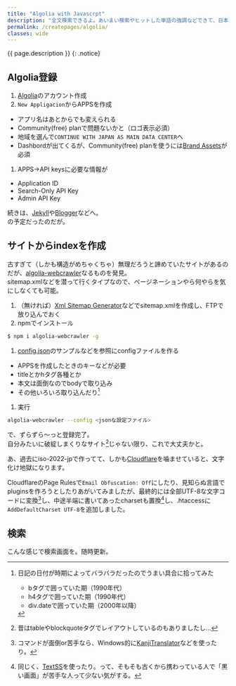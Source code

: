 ```yaml
---
title: "Algolia with Javascrpt"
description: "全文検索できるよ。あいまい検索やヒットした単語の強調などできて、日本語もOKだったり。"
permalink: /createpages/algolia/
classes: wide
---
```

{{ page.description }}
{: .notice}

## Algolia登録

1. [Algolia](https://www.algolia.com/)のアカウント作成
1. `New Appligacion`からAPPSを作成
  + アプリ名はあとからでも変えられる
  + Community(free) planで問題ないかと（ロゴ表示必須）
   + 地域を選んで`CONTINUE WITH JAPAN AS MAIN DATA CENTER`へ
  + Dashbordが出てくるが、Community(free) planを使うには[Brand Assets](https://www.algolia.com/press#resources)が必須
1. APPS→API keysに必要な情報が
  + Application ID
  + Search-Only API Key
  + Admin API Key

続きは、[Jekyll](/githubpages/algolia-github/)や[Blogger](/sitesystem/blogger/)などへ。  
の予定だったのだが。

## サイトからindexを作成

古すぎて（しかも構造がめちゃくちゃ）無理だろうと諦めていたサイトがあるのだが、[algolia-webcrawler](https://www.npmjs.com/package/algolia-webcrawler)なるものを発見。  
sitemap.xmlなどを潜って行くタイプなので、ページネーションやら何やらを気にしなくても可能。

1. （無ければ）[Xml Sitemap Generator](https://xmlsitemapgenerator.org/)などでsitemap.xmlを作成し、FTPで放り込んでおく
1. npmでインストール
```sh
$ npm i algolia-webcrawler -g
```

1. [config.json](https://github.com/DeuxHuitHuit/algolia-webcrawler/blob/master/config.json)のサンプルなどを参照にconfigファイルを作る
<script src="https://gist.github.com/laureltreetop/9d0e2202717e7c5a8d0d746c44275c34.js"></script>
  + APPSを作成したときのキーなどが必要
  + titleとかhタグ各種とか
  + 本文は面倒なのでbodyで取り込み
  + その他いろいろ取り込んだり[^date]

1. 実行
```sh
algolia-webcrawler --config <jsonな設定ファイル>
```

で、ずらずら～っと登録完了。  
自分みたいに破綻しまくりなサイト[^table]じゃない限り、これで大丈夫かと。

[^date]:日記の日付が時期によってバラバラだったのでうまい具合に拾ってみた
    + bタグで囲っていた期（1990年代）
    + h4タグで囲っていた期（1990年代）
    + div.dateで囲っていた期（2000年以降）

[^table]: 昔はtableやblockquoteタグでレイアウトしているのもありましたし…

あ、過去にiso-2022-jpで作ってて、しかも[Cloudflare](https://www.cloudflare.com)を噛ませていると、文字化け地獄になります。  

CloudflareのPage Rulesで`Email Obfuscation: Off`にしたり、見知らぬ言語でpluginsを作ろうとしたりあがいてみましたが、最終的には全部UTF-8な文字コードに変換[^nkf]し、中途半端に書いてあったcharsetも置換[^sed]し、.htaccessに`AddDefaultCharset UTF-8`を追加しました。

[^nkf]: コマンドが面倒or苦手なら、Windows的に[KanjiTranslator](http://www.kashim.com/kanjitranslator/index.html)などを使ったり。
[^sed]: 同じく、[TextSS](http://textss.sakura.ne.jp/)を使ったり。って、そもそも古くから携わっている人で「黒い画面」が苦手な人って少ない気がする。

## 検索

こんな感じで検索画面を。随時更新。
<script src="https://gist.github.com/laureltreetop/07092dcbd8c9dda2e024452f3ce9033f.js"></script>